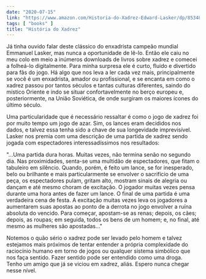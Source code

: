 ```yaml
---
date: "2020-07-15"
link: "https://www.amazon.com/Historia-do-Xadrez-Edward-Lasker/dp/8534800561"
tags: [ "books" ]
title: "História do Xadrez"
---
```

Já tinha ouvido falar deste clássico do enxadrista campeão mundial Emmanuel Lasker, mas nunca a oportunidade de lê-lo. Então ele caiu no meu colo em meio a inúmeros downloads de livros sobre xadrez e comecei a folheá-lo digitalmente. Para minha surpresa ele é curto, fluido e divertido para fãs do jogo. Há algo que nos leva a ler cada vez mais, principalmente se você é um enxadrista, amador ou profissional, e se encanta em como o xadrez passou por tantos séculos e tantas culturas diferentes, saindo do místico Oriente e indo se situar confortavelmente no berço europeu e, posteriormente, na União Soviética, de onde surgiram os maiores ícones do último século.

Uma particularidade que é necessário ressaltar é como o jogo de xadrez foi por muito tempo um jogo de azar. Sim, os lances eram decididos nos dados, e talvez essa tenha sido a chave de sua longevidade imprevisível. Lasker nos premia com uma descrição de uma partida de xadrez sendo jogada com espectadores interessadíssimos nos resultados:

"...Uma partida dura horas. Muitas vezes, não termina senão no segundo dia. Nas proximidades, senta-se uma multidão de espectadores, que fitam o tabuleiro em silêncio. Quando, porém, é feito um lance, se for inesperado, belo ou brilhante e mais particularmente se envolver o sacrifício de uma peça, os espectadores pulam, gritam alto, mostram sinais de alegria ou dançam e até mesmo choram de excitação. O jogador muitas vezes pensa durante uma hora antes de fazer um lance. O final de uma partida é uma verdadeira cena de festa. A excitação muitas vezes leva os jogadores a aumentarem suas apostas ao ponto de a derrota no jogo envolver a ruína absoluta do vencido. Para começar, apostam-se as renas; depois, os cães; depois, as roupas; em seguida, todos os bens de um homem; e, no final, até mesmo as mulheres são apostadas..."

Notemos o quão sério o xadrez pode ser levado pelo homem e talvez estejamos mais próximos de tentar entender a própria complexidade do raciocínio humano em torno de jogos ou qualquer sistema simbólico que nos faça sentido. Fazer sentido pode ser entendido como uma droga. Tenho um amigo que já se viciou em xadrez, aliás. Espero nunca chegar nesse nível.
